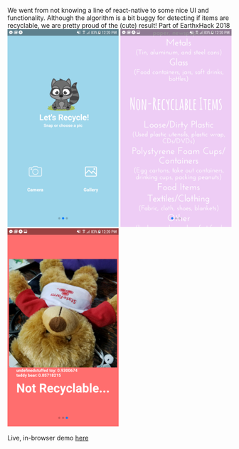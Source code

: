 We went from not knowing a line of react-native to some nice UI and functionality. Although the algorithm is a bit buggy for detecting if items are recyclable, we are pretty proud of the (cute) result! Part of EarthxHack 2018  
<img src="Images/gh_1.png" width="250" height="444.44">
<img src="Images/gh_2.png" width="250" height="444.44">
<img src="Images/gh_3.png" width="250" height="444.44">
  
Live, in-browser demo [here](https://snack.expo.io/Bys9hVqnG)

